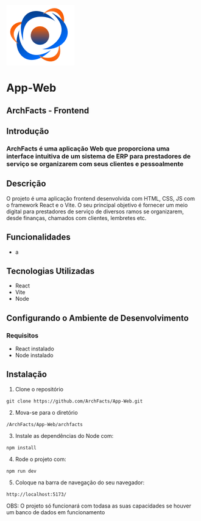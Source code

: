 ![Logo da ArchFacts](/archfacts/src/utils/assets/logo.svg)
# App-Web
## ArchFacts - Frontend 

## Introdução
### ArchFacts é uma aplicação Web que proporciona uma interface intuitiva de um sistema de ERP para prestadores de serviço se organizarem com seus clientes e pessoalmente

## Descrição
O projeto é uma aplicação frontend desenvolvida com HTML, CSS, JS com o framework React e o Vite. O seu principal objetivo é fornecer um meio digital para prestadores de serviço de diversos ramos se organizarem, desde finanças, chamados com clientes, lembretes etc.

## Funcionalidades
* a
## Tecnologias Utilizadas
- React
- Vite
- Node

## Configurando o Ambiente de Desenvolvimento
### Requisitos
- React instalado
- Node instalado

## Instalação
1. Clone o repositório 
```
git clone https://github.com/ArchFacts/App-Web.git
```

2. Mova-se para o diretório
```
/ArchFacts/App-Web/archfacts
```

3. Instale as dependências do Node com:
```
npm install
```

4. Rode o projeto com:
```
npm run dev
```

5. Coloque na barra de navegação do seu navegador:
```
http://localhost:5173/
```

OBS: O projeto só funcionará com todasa as suas capacidades se houver um banco de dados em funcionamento 
